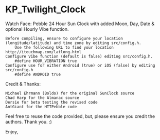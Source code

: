 KP_Twilight_Clock
=================
Watch Face: Pebble 24 Hour Sun Clock with added Moon, Day, Date & optional Hourly Vibe function.

    Before compiling, ensure to configure your location (longitude/latitude) and time zone by editing src/config.h.
        Use the following URL to find your location http://itouchmap.com/latlong.html
    Configure Vibe function (default is false) editing src/config.h.
        #define HOUR_VIBRATION true
    Configure use for either Android (true) or iOS (false) by editing src/config.h
        #define ANDROID true

Credit & Thanks:

    Michael Ehrmann (Boldo) for the original SunClock source
    Chad Harp for the Almanac source
    Dersie for beta testing the revised code
    AntGiant for the HTTPebble code

Feel free to reuse the code provided, but, please ensure you credit the authors. Thank you. :)

Enjoy,
